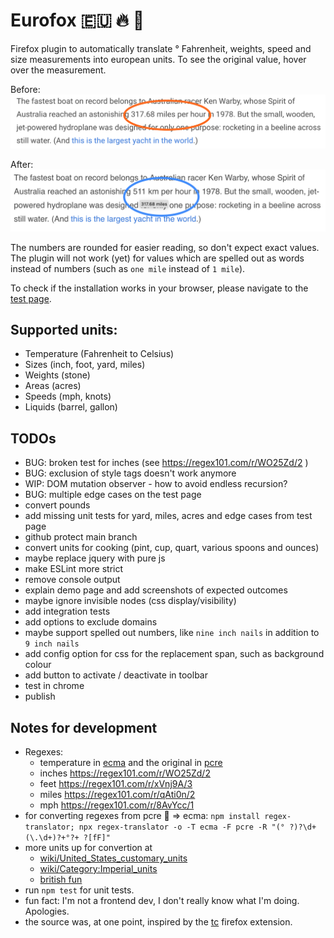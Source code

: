 # Eurofox 🇪🇺 🔥 🦊

Firefox plugin to automatically translate ° Fahrenheit, weights, speed and size measurements into european units.
To see the original value, hover over the measurement.

Before:
![Without the plugin](./images/no-plugin-circle.png "Without the plugin")

After:
![With the plugin](./images/yes-plugin-circle.png "With the plugin")


The numbers are rounded for easier reading, so don't expect exact values.
The plugin will not work (yet) for values which are spelled out as words instead of numbers (such as `one mile` instead of `1 mile`).


To check if the installation works in your browser, please navigate to the [test page](demo/test.html).

## Supported units:

* Temperature (Fahrenheit to Celsius)
* Sizes (inch, foot, yard, miles)
* Weights (stone)
* Areas (acres)
* Speeds (mph, knots)
* Liquids (barrel, gallon)

## TODOs

* BUG: broken test for inches (see https://regex101.com/r/WO25Zd/2 )
* BUG: exclusion of style tags doesn't work anymore
* WIP: DOM mutation observer - how to avoid endless recursion?
* BUG: multiple edge cases on the test page
* convert pounds
* add missing unit tests for yard, miles, acres and edge cases from test page
* github protect main branch
* convert units for cooking (pint, cup, quart, various spoons and ounces)
* maybe replace jquery with pure js
* make ESLint more strict
* remove console output
* explain demo page and add screenshots of expected outcomes
* maybe ignore invisible nodes (css display/visibility)
* add integration tests
* add options to exclude domains
* maybe support spelled out numbers, like `nine inch nails` in addition to `9 inch nails`
* add config option for css for the replacement span, such as background colour
* add button to activate / deactivate in toolbar
* test in chrome
* publish

## Notes for development

* Regexes:
    - temperature in [ecma](https://regex101.com/r/Wrpp4x/2) and the original in [pcre](https://regex101.com/r/Ak5Joj/1)
    - inches https://regex101.com/r/WO25Zd/2
    - feet https://regex101.com/r/xVnj9A/3
    - miles https://regex101.com/r/qAti0n/2
    - mph https://regex101.com/r/8AvYcc/1
* for converting regexes from pcre 🧠 => ecma:
	`npm install regex-translator; npx regex-translator -o -T ecma -F pcre -R "(° ?)?\d+(\.\d+)?+°?+ ?[fF]"`
* more units up for convertion at
    - [wiki/United_States_customary_units](https://simple.wikipedia.org/wiki/United_States_customary_units)
    - [wiki/Category:Imperial_units](https://en.wikipedia.org/wiki/Category:Imperial_units)
    - [british fun](https://en.wikipedia.org/wiki/Comparison_of_the_imperial_and_US_customary_measurement_systems)
* run `npm test` for unit tests.
* fun fact: I'm not a frontend dev, I don't really know what I'm doing. Apologies.
* the source was, at one point, inspired by the [tc](https://github.com/spb/tc) firefox extension.

